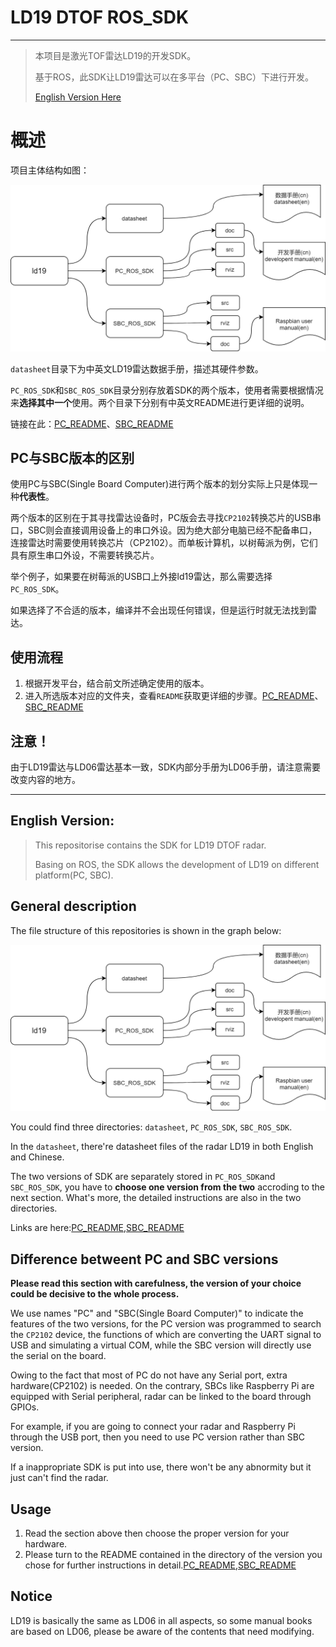# LD19 DTOF ROS_SDK

---

> 本项目是激光TOF雷达LD19的开发SDK。
>
> 基于ROS，此SDK让LD19雷达可以在多平台（PC、SBC）下进行开发。
>
> [English Version Here](https://github.com/HuXioAn/ld19#english-version)

# 概述

项目主体结构如图：

![文件结构图](./pic/文件结构.png)

`datasheet`目录下为中英文LD19雷达数据手册，描述其硬件参数。

`PC_ROS_SDK`和`SBC_ROS_SDK`目录分别存放着SDK的两个版本，使用者需要根据情况来**选择其中一个**使用。两个目录下分别有中英文README进行更详细的说明。

链接在此：[PC_README](./PC_ROS_SDK/README_cn.md)、[SBC_README](./SBC_ROS_SDK/README_cn.md)

## PC与SBC版本的区别

使用PC与SBC(Single Board Computer)进行两个版本的划分实际上只是体现一种**代表性**。

两个版本的区别在于其寻找雷达设备时，PC版会去寻找`CP2102`转换芯片的USB串口，SBC则会直接调用设备上的串口外设。因为绝大部分电脑已经不配备串口，连接雷达时需要使用转换芯片（CP2102）。而单板计算机，以树莓派为例，它们具有原生串口外设，不需要转换芯片。

举个例子，如果要在树莓派的USB口上外接ld19雷达，那么需要选择`PC_ROS_SDK`。

如果选择了不合适的版本，编译并不会出现任何错误，但是运行时就无法找到雷达。

## 使用流程

1. 根据开发平台，结合前文所述确定使用的版本。
2. 进入所选版本对应的文件夹，查看`README`获取更详细的步骤。[PC_README](./PC_ROS_SDK/README_cn.md)、[SBC_README](./SBC_ROS_SDK/README_cn.md)

## 注意！

由于LD19雷达与LD06雷达基本一致，SDK内部分手册为LD06手册，请注意需要改变内容的地方。

----

## English Version:

> This repositorise contains the SDK for LD19 DTOF radar.
>
> Basing on ROS, the SDK allows the development of LD19 on different platform(PC, SBC).

## General description

The file structure of this repositories is shown in the graph below:

![file structure](./pic/文件结构.png)

You could find three directories: `datasheet`, `PC_ROS_SDK`, `SBC_ROS_SDK`.

In the `datasheet`, there're datasheet files of the radar LD19 in both English and Chinese.

The two versions of SDK are separately stored in `PC_ROS_SDK`and `SBC_ROS_SDK`, you have to **choose one version from the two** accroding to the next section. What's more, the detailed instructions are also in the two directories.

 Links are here:[PC_README](./PC_ROS_SDK/README_en.md),[SBC_README](./SBC_ROS_SDK/README_en.md)

## Difference betweent PC and SBC versions

**Please read this section with carefulness, the version of your choice could be decisive to the whole process.**

We use names "PC" and "SBC(Single Board Computer)" to indicate the features of the two versions, for the PC version was programmed to search the `CP2102` device, the functions of which are converting the UART signal to USB and simulating a virtual COM, while the SBC version will directly use the serial on the board.

Owing to the fact that most of PC do not have any Serial port, extra hardware(CP2102) is needed. On the contrary, SBCs like Raspberry Pi are equipped with Serial peripheral,  radar can be linked to the board through GPIOs.

For example, if you are going to connect your radar and Raspberry Pi through the USB port, then you need to use PC version rather than SBC version. 

If a inappropriate SDK is put into use, there won't be any abnormity but it just can't find the radar.

## Usage

1. Read the section above then choose the proper version for your hardware.
2. Please turn to the README contained in the directory of the version you chose for further instructions in detail.[PC_README](./PC_ROS_SDK/README_en.md),[SBC_README](./SBC_ROS_SDK/README_en.md)

## Notice

LD19 is basically the same as LD06 in all aspects, so some manual books are based on LD06, please be aware of the contents that need modifying.



